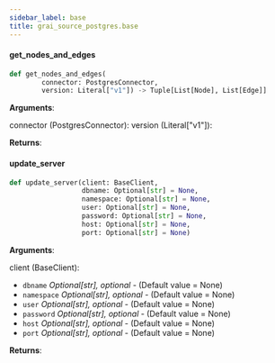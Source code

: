 ```yaml
---
sidebar_label: base
title: grai_source_postgres.base
---
```


#### get\_nodes\_and\_edges

```python
def get_nodes_and_edges(
        connector: PostgresConnector,
        version: Literal["v1"]) -> Tuple[List[Node], List[Edge]]
```

**Arguments**:

  connector (PostgresConnector):
  version (Literal[&quot;v1&quot;]):


**Returns**:



#### update\_server

```python
def update_server(client: BaseClient,
                  dbname: Optional[str] = None,
                  namespace: Optional[str] = None,
                  user: Optional[str] = None,
                  password: Optional[str] = None,
                  host: Optional[str] = None,
                  port: Optional[str] = None)
```

**Arguments**:

  client (BaseClient):
- `dbname` _Optional[str], optional_ - (Default value = None)
- `namespace` _Optional[str], optional_ - (Default value = None)
- `user` _Optional[str], optional_ - (Default value = None)
- `password` _Optional[str], optional_ - (Default value = None)
- `host` _Optional[str], optional_ - (Default value = None)
- `port` _Optional[str], optional_ - (Default value = None)


**Returns**:
